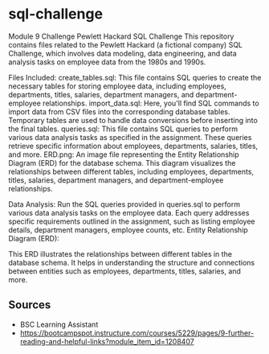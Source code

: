 # sql-challenge
Module 9 Challenge 
Pewlett Hackard SQL Challenge
This repository contains files related to the Pewlett Hackard (a fictional company) SQL Challenge, which involves data modeling, data engineering, and data analysis tasks on employee data from the 1980s and 1990s.

Files Included:
create_tables.sql: This file contains SQL queries to create the necessary tables for storing employee data, including employees, departments, titles, salaries, department managers, and department-employee relationships.
import_data.sql: Here, you'll find SQL commands to import data from CSV files into the corresponding database tables. Temporary tables are used to handle data conversions before inserting into the final tables.
queries.sql: This file contains SQL queries to perform various data analysis tasks as specified in the assignment. These queries retrieve specific information about employees, departments, salaries, titles, and more.
ERD.png: An image file representing the Entity Relationship Diagram (ERD) for the database schema. This diagram visualizes the relationships between different tables, including employees, departments, titles, salaries, department managers, and department-employee relationships.

Data Analysis:
Run the SQL queries provided in queries.sql to perform various data analysis tasks on the employee data.
Each query addresses specific requirements outlined in the assignment, such as listing employee details, department managers, employee counts, etc.
Entity Relationship Diagram (ERD):

This ERD illustrates the relationships between different tables in the database schema. It helps in understanding the structure and connections between entities such as employees, departments, titles, salaries, and more.

## Sources
- BSC Learning Assistant
- https://bootcampspot.instructure.com/courses/5229/pages/9-further-reading-and-helpful-links?module_item_id=1208407
